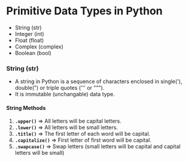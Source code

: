 # Primitive Data Types in Python

- String (str)
- Integer (int)
- Float (float)
- Complex (complex)
- Boolean (bool)

### String (str)

- A string in Python is a sequence of characters enclosed in single('), double(") or triple quotes (''' or """).
- It is immutable (unchangable) data type.

#### String Methods

1. **`.upper()`** => All letters will be capital letters.
2. **`.lower()`** => All letters will be small letters.
3. **`.title()`** => The first letter of each word will be capital.
4. **`.capitalize()`** => First letter of first word will be capital.
5. **`.swapcase()`** => Swap letters (small letters will be capital and capital letters will be small)

